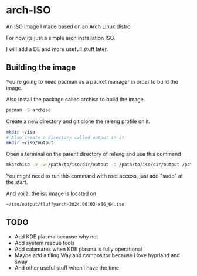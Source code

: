 # arch-ISO
An ISO image I made based on an Arch Linux distro.

For now its just a simple arch installation ISO.

I will add a DE and more usefull stuff later.

## Building the image

You're going to need pacman as a packet manager in order to build the image.

Also install the package called archiso to build the image.
```bash
pacman -S archiso
```

Create a new directory and git clone the releng profile on it.
```bash
mkdir ~/iso
# Also create a directory called output in it
mkdir ~/iso/output
```


Open a terminal on the parent directory of releng and use this command 
```bash
mkarchiso -v -w /path/to/iso/dir/output -o /path/to/iso/dir/output /path/to/releng/
```

You might need to run this command with root access, just add "sudo" at the start.

And voilà, the iso image is located on 
```bash
~/iso/output/fluffyarch-2024.06.03-x86_64.iso
```

## TODO

- Add KDE plasma because why not
- Add system rescue tools
- Add calamares when KDE plasma is fully operational
- Maybe add a tiling Wayland compositor because i love hyprland and sway
- And other useful stuff when i have the time
